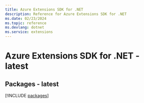 ```yaml
---
title: Azure Extensions SDK for .NET
description: Reference for Azure Extensions SDK for .NET
ms.date: 02/23/2024
ms.topic: reference
ms.devlang: dotnet
ms.service: extensions
---
```

# Azure Extensions SDK for .NET - latest
## Packages - latest
[!INCLUDE [packages](extensions-index.md)]